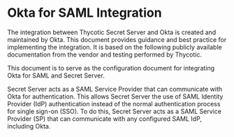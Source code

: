 [title]: # (Okta for SAML)
[tags]: # (introduction)
[priority]: # (1)
# Okta for SAML Integration

The integration between Thycotic Secret Server and Okta is created and maintained by Okta. This document provides guidance and best practice for implementing the integration. It is based on the following publicly available documentation from the vendor and testing performed by Thycotic.

This document is to serve as the configuration document for integrating Okta for SAML and Secret Server.

Secret Server acts as a SAML Service Provider that can communicate with Okta for authentication. This allows Secret Server the use of SAML Identity Provider (IdP) authentication instead of the normal authentication process for single sign-on (SSO). To do this, Secret Server acts as a SAML Service Provider (SP) that can communicate with any configured SAML IdP, including Okta.
